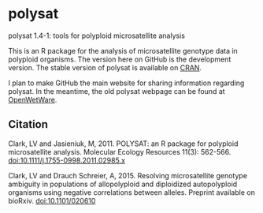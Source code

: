 # polysat
polysat 1.4-1: tools for polyploid microsatellite analysis

This is an R package for the analysis of microsatellite genotype data in polyploid organisms.  The version here on GitHub 
is the development version.  The stable version of polysat is available on 
[CRAN](http://cran.r-project.org/web/packages/polysat/).

I plan to make GitHub the main website for sharing information regarding polysat.  In the meantime, the old polysat
webpage can be found at [OpenWetWare](http://openwetware.org/wiki/Polysat).

## Citation

Clark, LV and Jasieniuk, M, 2011. POLYSAT: an R package for polyploid microsatellite analysis. Molecular Ecology 
Resources 11(3): 562-566. [doi:10.1111/j.1755-0998.2011.02985.x](http://dx.doi.org/10.1111/j.1755-0998.2011.02985.x)

Clark, LV and Drauch Schreier, A, 2015. Resolving microsatellite genotype ambiguity in populations of allopolyploid 
and diploidized autopolyploid organisms using negative correlations between alleles. Preprint available on bioRxiv. 
[doi:10.1101/020610](http://dx.doi.org/10.1101/020610)
